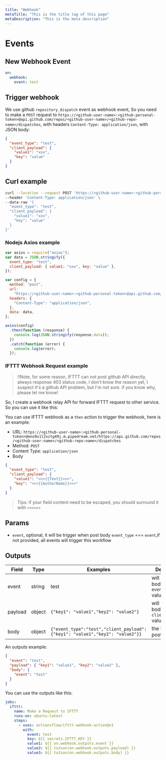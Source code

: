 ```yaml
---
title: "Webhook"
metaTitle: "This is the title tag of this page"
metaDescription: "This is the meta description"
---
```


# Events

## New Webhook Event

```yaml
on:
  webhook:
    event: test
```

## Trigger webhook

We use github `repository_dispatch` event as webhook event, So you need to make a `POST` request to `https://<github-user-name>:<github-personal-token>@api.github.com/repos/<github-user-name>/<github-repo-name>/dispatches`, with headers `Content-Type: application/json`, with JSON body:

```json
{
  "event_type": "test",
  "client_payload": {
    "value1": "xxx",
    "key": "value"
  }
}
```

## Curl example

```bash
curl --location --request POST 'https://<github-user-name>:<github-personal-token>@api.github.com/repos/<github-user-name>/<github-repo-name>/dispatches' \
--header 'Content-Type: application/json' \
--data-raw '{
  "event_type": "test",
  "client_payload": {
    "value1": "xxx",
    "key": "value"
  }
}'
```

### Nodejs Axios example

```javascript
var axios = require("axios");
var data = JSON.stringify({
  event_type: "test",
  client_payload: { value1: "xxx", key: "value" },
});

var config = {
  method: "post",
  url:
    "https://<github-user-name>:<github-personal-token>@api.github.com/repos/<github-user-name>/<github-repo-name>/dispatches",
  headers: {
    "Content-Type": "application/json",
  },
  data: data,
};

axios(config)
  .then(function (response) {
    console.log(JSON.stringify(response.data));
  })
  .catch(function (error) {
    console.log(error);
  });
```

### IFTTT Webhook Request example

> !!Note, for some reason, IFTTT can not post github API directly, always response 403 status code, I don't know the reason yet, I suspect it's a github API problem, but I'm not sure. if you know why, please let me know!

So, I create a webhook relay API for forward IFTTT request to other service. So you can use it like this:

You can use IFTTT webhook as a `then` action to trigger the webhook, here is an example:

- URL: `https://<github-user-name>:<github-personal-token>@eno9s1l2xztg49j.m.pipedream.net/https://api.github.com/repos/<github-user-name>/<github-repo-name>/dispatches`
- Method: `POST`
- Content Type: `application/json`
- Body

```json
{
  "event_type": "test",
  "client_payload": {
    "value1": "<<<{{Text}}>>>",
    "key": "<<<{{AuthorName}}>>>"
  }
}
```

> Tips: if your field content need to be escaped, you should surround it with `<<<>>>`

## Params

- `event`, optional, it will be trigger when post body `event_type` === `event`,if not provided, all events will trigger this workflow

## Outputs

| Field   | Type   | Examples                                                                     | Description                              |     |
| ------- | ------ | ---------------------------------------------------------------------------- | ---------------------------------------- | --- |
| event   | string | test                                                                         | will be post body `event_type` value     |
| payload | object | `{"key1": "value1","key2": "value2"}`                                        | will be post body `client_payload` value |
| body    | object | `{"event_type":"test","client_payload":{"key1": "value1","key2": "value2"}}` | the body you posted                      |

An outputs example:

```json
{
  "event": "test",
  "payload": { "key1": "value1", "key2": "value2" },
  "body": {
    "event": "test"
  }
}
```

You can use the outputs like this:

```yaml
jobs:
  ifttt:
    name: Make a Request to IFTTT
    runs-on: ubuntu-latest
    steps:
      - uses: actionsflow/ifttt-webhook-action@v1
        with:
          event: test
          key: ${{ secrets.IFTTT_KEY }}
          value1: ${{ on.webhook.outputs.event }}
          value2: ${{ toJson(on.webhook.outputs.payload) }}
          value3: ${{ toJson(on.webhook.outputs.body) }}
```
